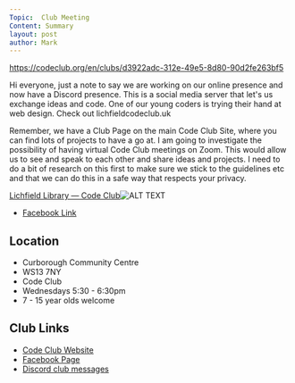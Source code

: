 ```yaml
---
Topic:  Club Meeting
Content: Summary
layout: post
author: Mark
---
```

https://codeclub.org/en/clubs/d3922adc-312e-49e5-8d80-90d2fe263bf5

Hi everyone, just a note to say we are working on our online presence and now have a Discord presence. This is a social media server that let's us exchange ideas and code. One of our young coders is trying their hand at web design. Check out lichfieldcodeclub.uk 

Remember, we have a Club Page on the main Code Club Site, where you can find lots of projects to have a go at. I am going to investigate the possibility of having virtual Code Club meetings on Zoom. This would allow us to see and speak to each other and share ideas and projects. I need to do a bit of research on this first to make sure we stick to the guidelines etc and that we can do this in a safe way that respects your privacy.

[Lichfield Library — Code Club](https://l.facebook.com/l.php?u=https%3A%2F%2Fcodeclub.org%2Fen%2Fclubs%2Fd3922adc-312e-49e5-8d80-90d2fe263bf5&h=AT3BZSYzyPuxmu139k9Gw8dn4PU3O1Xl9igven-aRfASqS29oCsHu_wKT7AbiVSJd53aQbsZ4Aa0vDYC7z2HR8duMiGO95uTGMHi5Gf0Vuk2Fhq4EPMd4_-YV-8lQkHT&s=1)![ALT TEXT](https://external.fbhx6-1.fna.fbcdn.net/emg1/v/t13/6849981301606394634?url=https%3A%2F%2Fmaps.googleapis.com%2Fmaps%2Fapi%2Fstaticmap%3Fcenter%3D52.6834606%2C-1.8274373%26markers%3Dcolor%3Ared%7C52.6834606%2C-1.8274373%26key%3DAIzaSyDT0mMwhQaPf3J-DApAXMiPP5qYyj5lc5I%26scale%3D2%26size%3D600x400%26zoom%3D15&fb_obo=1&utld=googleapis.com&stp=c0.5000x0.5000f_dst-emg0_p720x720_q75&ccb=13-1&oh=06_AbHA3X2kjchIy_sMM8dTbo3EYgj4NM6Pkdxl79oxse9Eyw&oe=652853A9&_nc_sid=e609ca)

* [Facebook Link](https://www.facebook.com/1481985248595237/posts/3423966971063712/)

## Location

* Curborough Community Centre
* WS13 7NY
* Code Club
* Wednesdays 5:30 - 6:30pm
* 7 - 15 year olds welcome

## Club Links

* [Code Club Website](https://lichfield-code-club.github.io/)
* [Facebook Page](https://www.facebook.com/LichfieldCoders)
* [Discord club messages](https://discord.gg/szz6xGK)
